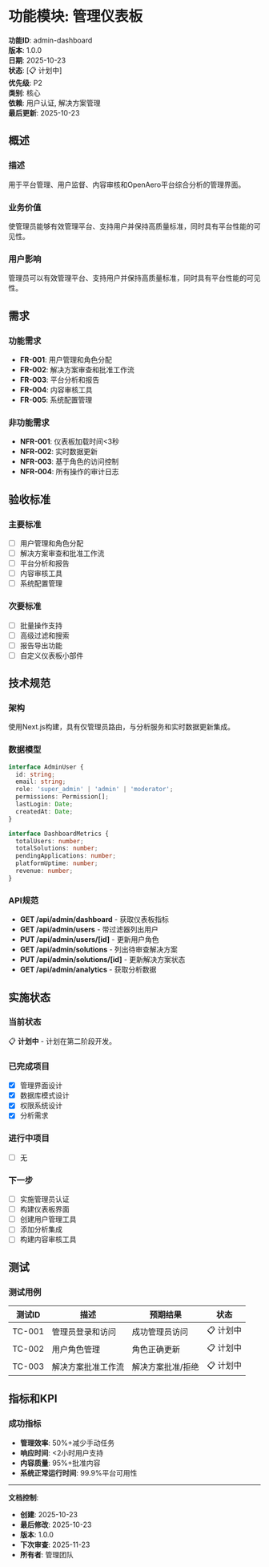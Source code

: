 # 功能模块: 管理仪表板

**功能ID**: admin-dashboard  
**版本**: 1.0.0  
**日期**: 2025-10-23  
**状态**: [📋 计划中]  
**优先级**: P2  
**类别**: 核心  
**依赖**: 用户认证, 解决方案管理  
**最后更新**: 2025-10-23

## 概述

### 描述
用于平台管理、用户监督、内容审核和OpenAero平台综合分析的管理界面。

### 业务价值
使管理员能够有效管理平台、支持用户并保持高质量标准，同时具有平台性能的可见性。

### 用户影响
管理员可以有效管理平台、支持用户并保持高质量标准，同时具有平台性能的可见性。

## 需求

### 功能需求
- **FR-001**: 用户管理和角色分配
- **FR-002**: 解决方案审查和批准工作流
- **FR-003**: 平台分析和报告
- **FR-004**: 内容审核工具
- **FR-005**: 系统配置管理

### 非功能需求
- **NFR-001**: 仪表板加载时间<3秒
- **NFR-002**: 实时数据更新
- **NFR-003**: 基于角色的访问控制
- **NFR-004**: 所有操作的审计日志

## 验收标准

### 主要标准
- [ ] 用户管理和角色分配
- [ ] 解决方案审查和批准工作流
- [ ] 平台分析和报告
- [ ] 内容审核工具
- [ ] 系统配置管理

### 次要标准
- [ ] 批量操作支持
- [ ] 高级过滤和搜索
- [ ] 报告导出功能
- [ ] 自定义仪表板小部件

## 技术规范

### 架构
使用Next.js构建，具有仅管理员路由，与分析服务和实时数据更新集成。

### 数据模型
```typescript
interface AdminUser {
  id: string;
  email: string;
  role: 'super_admin' | 'admin' | 'moderator';
  permissions: Permission[];
  lastLogin: Date;
  createdAt: Date;
}

interface DashboardMetrics {
  totalUsers: number;
  totalSolutions: number;
  pendingApplications: number;
  platformUptime: number;
  revenue: number;
}
```

### API规范
- **GET /api/admin/dashboard** - 获取仪表板指标
- **GET /api/admin/users** - 带过滤器列出用户
- **PUT /api/admin/users/[id]** - 更新用户角色
- **GET /api/admin/solutions** - 列出待审查解决方案
- **PUT /api/admin/solutions/[id]** - 更新解决方案状态
- **GET /api/admin/analytics** - 获取分析数据

## 实施状态

### 当前状态
📋 **计划中** - 计划在第二阶段开发。

### 已完成项目
- [x] 管理界面设计
- [x] 数据库模式设计
- [x] 权限系统设计
- [x] 分析需求

### 进行中项目
- [ ] 无

### 下一步
- [ ] 实施管理员认证
- [ ] 构建仪表板界面
- [ ] 创建用户管理工具
- [ ] 添加分析集成
- [ ] 构建内容审核工具

## 测试

### 测试用例
| 测试ID | 描述 | 预期结果 | 状态 |
|--------|------|----------|------|
| TC-001 | 管理员登录和访问 | 成功管理员访问 | 📋 计划中 |
| TC-002 | 用户角色管理 | 角色正确更新 | 📋 计划中 |
| TC-003 | 解决方案批准工作流 | 解决方案批准/拒绝 | 📋 计划中 |

## 指标和KPI

### 成功指标
- **管理效率**: 50%+减少手动任务
- **响应时间**: <2小时用户支持
- **内容质量**: 95%+批准内容
- **系统正常运行时间**: 99.9%平台可用性

---

**文档控制**:
- **创建**: 2025-10-23
- **最后修改**: 2025-10-23
- **版本**: 1.0.0
- **下次审查**: 2025-11-23
- **所有者**: 管理团队
